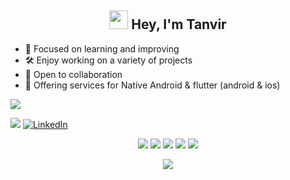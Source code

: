 <h2 align="center"><img src="https://emojis.slackmojis.com/emojis/images/1531849430/4246/blob-sunglasses.gif?1531849430" width="30"/> Hey, I'm Tanvir</h2>

<p align="center">





- 📖 Focused on learning and improving
- 🛠️ Enjoy working on a variety of projects
- 👥 Open to collaboration
- 🔧 Offering services for Native Android & flutter (android & ios)


<div align="start">

  ![](https://komarev.com/ghpvc/?username=tanvirsikdar05&style=flat&color=brightgreen)

</div>

<div align="start">
  
<a href="mailto:tanvirsikdar05@gmail.com"><img src="https://img.shields.io/badge/Gmail-EA4335.svg?logo=Gmail&logoColor=white"></a>
 [![LinkedIn](https://img.shields.io/badge/LinkedIn-%230077B5.svg?logo=linkedin&logoColor=white)](https://www.linkedin.com/in/tanvirsikdar/) 

</div>



<div align="center">

![](http://github-profile-summary-cards.vercel.app/api/cards/profile-details?username=tanvirsikdar05&theme=github_dark)
![](http://github-profile-summary-cards.vercel.app/api/cards/stats?username=tanvirsikdar05&theme=github_dark)
![](http://github-profile-summary-cards.vercel.app/api/cards/productive-time?username=tanvirsikdar05&theme=github_dark&utcOffset=8)
![](http://github-profile-summary-cards.vercel.app/api/cards/repos-per-language?username=tanvirsikdar05&theme=github_dark)
![](http://github-profile-summary-cards.vercel.app/api/cards/most-commit-language?username=tanvirsikdar05&theme=github_dark)
<p align="center">
  <img alig src="https://github-profile-trophy.vercel.app/?username=tanvirsikdar05&theme=onedark&column=-1&title=Repositories,Stars,Commits,Followers,PullRequest,MultipleLang&margin-w=10" />
</p>










